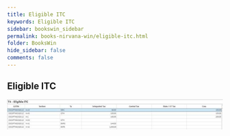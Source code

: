 ```yaml
---
title: Eligible ITC
keywords: Eligible ITC
sidebar: bookswin_sidebar
permalink: books-nirvana-win/eligible-itc.html
folder: BooksWin
hide_sidebar: false
comments: false
---
```


## Eligible ITC

![](/images/gstr3b-eligible-itc.jpg)
